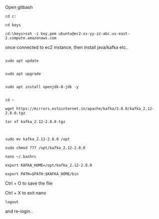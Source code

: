 
Open gitbash 

```
cd c:

cd keys

cd:\keys>ssh -i key.pem ubuntu@ec2-xx-yy-zz-abc.us-east-2.compute.amazonaws.com
```

once connected to ec2 instance, then install java/kafka etc.. 



```

sudo apt update 


sudo apt upgrade 


sudo apt install openjdk-8-jdk -y


cd ~

wget https://mirrors.estointernet.in/apache/kafka/2.8.0/kafka_2.12-2.8.0.tgz

tar xf kafka_2.12-2.8.0.tgz



sudo mv kafka_2.12-2.8.0 /opt

sudo chmod 777 /opt/kafka_2.12-2.8.0

```

```
nano ~/.bashrc
```

```
export KAFKA_HOME=/opt/kafka_2.12-2.8.0

export PATH=$PATH:$KAFKA_HOME/bin
```


Ctrl + O to save the file

Ctrl + X to exit nano

```
logout
```

and re-login..
